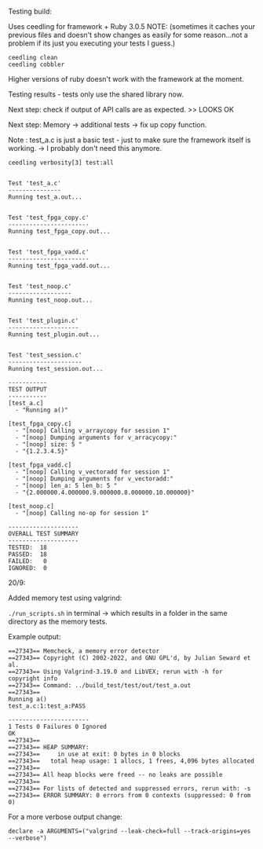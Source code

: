 Testing build:

Uses ceedling for framework + Ruby 3.0.5
NOTE: (sometimes it caches your previous files and doesn't show changes as easily for some reason...not a problem if its just you executing your tests I guess.)
```
ceedling clean
ceedling cobbler
```

Higher versions of ruby doesn't work with the framework at the moment.


Testing results - tests only use the shared library now. 

Next step: check if output of API calls are as expected. >> LOOKS OK

Next step: Memory -> additional tests -> fix up copy function.


Note : test_a.c is just a basic test - just to make sure the framework itself is working. -> I probably don't need this anymore.


```
ceedling verbosity[3] test:all


Test 'test_a.c'
---------------
Running test_a.out...


Test 'test_fpga_copy.c'
-----------------------
Running test_fpga_copy.out...


Test 'test_fpga_vadd.c'
-----------------------
Running test_fpga_vadd.out...


Test 'test_noop.c'
------------------
Running test_noop.out...


Test 'test_plugin.c'
--------------------
Running test_plugin.out...


Test 'test_session.c'
---------------------
Running test_session.out...

-----------
TEST OUTPUT
-----------
[test_a.c]
  - "Running a()"

[test_fpga_copy.c]
  - "[noop] Calling v_arraycopy for session 1"
  - "[noop] Dumping arguments for v_arracycopy:"
  - "[noop] size: 5 "
  - "{1.2.3.4.5}"

[test_fpga_vadd.c]
  - "[noop] Calling v_vectoradd for session 1"
  - "[noop] Dumping arguments for v_vectoradd:"
  - "[noop] len_a: 5 len_b: 5 "
  - "{2.000000.4.000000.9.000000.8.000000.10.000000}"

[test_noop.c]
  - "[noop] Calling no-op for session 1"

--------------------
OVERALL TEST SUMMARY
--------------------
TESTED:  18
PASSED:  18
FAILED:   0
IGNORED:  0
```


20/9:

Added memory test using valgrind:

```./run_scripts.sh``` in terminal -> which results in a folder in the same directory as the memory tests.

Example output:

```
==27343== Memcheck, a memory error detector
==27343== Copyright (C) 2002-2022, and GNU GPL'd, by Julian Seward et al.
==27343== Using Valgrind-3.19.0 and LibVEX; rerun with -h for copyright info
==27343== Command: ../build_test/test/out/test_a.out
==27343== 
Running a()
test_a.c:1:test_a:PASS

-----------------------
1 Tests 0 Failures 0 Ignored 
OK
==27343== 
==27343== HEAP SUMMARY:
==27343==     in use at exit: 0 bytes in 0 blocks
==27343==   total heap usage: 1 allocs, 1 frees, 4,096 bytes allocated
==27343== 
==27343== All heap blocks were freed -- no leaks are possible
==27343== 
==27343== For lists of detected and suppressed errors, rerun with: -s
==27343== ERROR SUMMARY: 0 errors from 0 contexts (suppressed: 0 from 0)
```

For a more verbose output change:


``` 
declare -a ARGUMENTS=("valgrind --leak-check=full --track-origins=yes --verbose")
```



